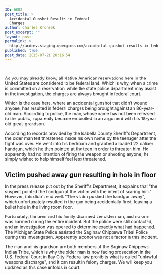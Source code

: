 ```yaml
---
ID: 6802
post_title: >
  Accidental Gunshot Results in Federal
  Charges
author: Charles Kronzek
post_excerpt: ""
layout: post
permalink: >
  http://acddev.staging.wpengine.com/accidental-gunshot-results-in-federal-charges.html
published: true
post_date: 2015-07-21 20:16:54
---
```

&nbsp;

As you may already know, all Native American reservations here in the United States are considered to be federal land. Which is why, when a crime is committed on a reservation, while the state police department may assist in the investigation, the charges are always brought in federal court.<!--more-->

Which is the case here, where an accidental gunshot that didn't wound anyone, has resulted in federal charges being brought against an 86-year-old man. According to police, the man, whose name has not been released to the public, apparently became embroiled in an argument with his 18-year old great-grandson.

According to records provided by the Isabella County Sheriff's Department, the older man felt threatened inside his own home by the teenager after the fight was over. He went into his bedroom and grabbed a loaded 22 caliber handgun, which he then pointed at the teen in order to threaten him. He apparently had no intention of firing the weapon or shooting anyone, he simply wished to help himself feel less threatened.

<h2>Victim pushed away gun resulting in hole in floor</h2>

In the press release put out by the Sheriff's Department, it explains that "the suspect pointed the handgun at the victim with the intent of scaring him." However, this didn't end well. "The victim pushed the handgun away", which unfortunately resulted in the gun being accidentally fired, leaving a bullet hole in the living room floor.

Fortunately, the teen and his family disarmed the older man, and no one was harmed during the entire incident. But the police were still contacted, and an investigation was opened to determine exactly what had happened. The Michigan State Police assisted the Saginaw Chippewa Tribal Police during this investigation. Apparently alcohol was not a factor in this incident.

The man and his grandson are both members of the Saginaw Chippewa Indian Tribe, which is why the older man is now facing prosecution in the U.S. Federal Court in Bay City. Federal law prohibits what is called "unlawful weapons discharge", and it can result in felony charges. We will keep you updated as this case unfolds in court.